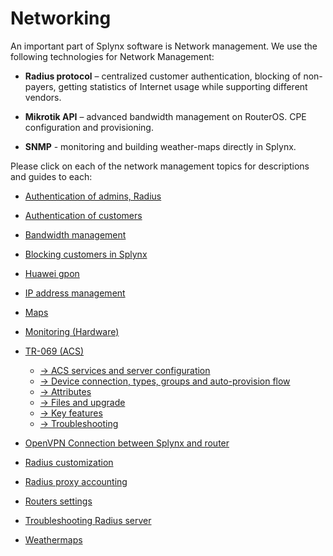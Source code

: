 Networking
 ==========

 An important part of Splynx software is Network management. We use the following technologies for Network Management:

 * **Radius protocol** – centralized customer authentication, blocking of non-payers, getting statistics of Internet usage while supporting different vendors.

 * **Mikrotik API** – advanced bandwidth management on RouterOS. CPE configuration and provisioning.

 * **SNMP** - monitoring and building weather-maps directly in Splynx.

 Please click on each of the network management topics for descriptions and guides to each:

 * [Authentication of admins, Radius](networking/authentication_admins_radius/authentication_admins_radius.md)

 * [Authentication of customers](networking/authentication_of_customers/authentication_of_customers.md)

 * [Bandwidth management](networking/bandwidth_management/bandwidth_management.md)

 * [Blocking customers in Splynx](networking/blocking_customers/blocking_customers.md)

 * [Huawei gpon](networking/huawei_gpon/huawei_gpon.md)

 * [IP address management](networking/ip_address_management/ip_address_management.md)

 * [Maps](networking/maps/maps.md)

 * [Monitoring (Hardware)](networking/monitoring/monitoring.md)

 * [TR-069 (ACS)](networking/tr069_acs/tr069_acs.md)
    * [→ ACS services and server configuration](networking/tr069_acs/services_server_config/services_server_config.md)
    * [→ Device connection, types, groups and auto-provision flow](networking/tr069_acs/dev_connection_types_groups_provision/dev_connection_types_groups_provision.md)
    * [→ Attributes](networking/tr069_acs/attributes/attributes.md)
    * [→ Files and upgrade](networking/tr069_acs/files_upgrade/files_upgrade.md)
    * [→ Key features](networking/tr069_acs/key_features/key_features.md)
    * [→ Troubleshooting](networking/tr069_acs/troubleshooting/troubleshooting.md)

 * [OpenVPN Connection between Splynx and router](../configuration/tools/openvpn/openvpn.md)

 * [Radius customization](networking/radius_customization/radius_customization.md)

 * [Radius proxy accounting](networking/radius_proxy_accounting/radius_proxy_accounting.md)

 * [Routers settings](networking/routers_settings/routers_settings.md)

 * [Troubleshooting Radius server](networking/troubleshooting_radius/troubleshooting_radius.md)

 * [Weathermaps](networking/weathermaps/weathermaps.md)
